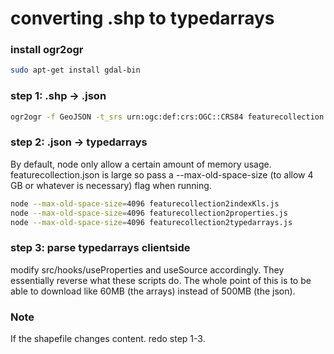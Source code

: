 # converting .shp to typedarrays

### install ogr2ogr

```bash
sudo apt-get install gdal-bin
```

### step 1: .shp -> .json

```bash
ogr2ogr -f GeoJSON -t_srs urn:ogc:def:crs:OGC::CRS84 featurecollection.json some_shapefile.shp
```

### step 2: .json -> typedarrays

By default, node only allow a certain amount of memory usage. featurecollection.json is large so pass a --max-old-space-size (to allow 4 GB or whatever is necessary) flag when running.

```bash
node --max-old-space-size=4096 featurecollection2indexKls.js
node --max-old-space-size=4096 featurecollection2properties.js
node --max-old-space-size=4096 featurecollection2typedarrays.js
```

### step 3: parse typedarrays clientside

modify src/hooks/useProperties and useSource accordingly. They essentially reverse what these scripts do. The whole point of this is to be able to download like 60MB (the arrays) instead of 500MB (the json).

### Note

If the shapefile changes content. redo step 1-3.
